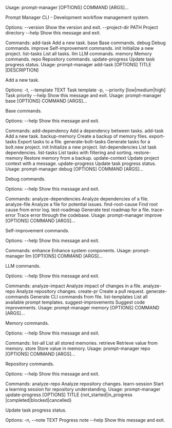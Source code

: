 Usage: prompt-manager [OPTIONS] COMMAND [ARGS]...

  Prompt Manager CLI - Development workflow management system.

Options:
  --version           Show the version and exit.
  --project-dir PATH  Project directory
  --help              Show this message and exit.

Commands:
  add-task         Add a new task.
  base             Base commands.
  debug            Debug commands.
  improve          Self-improvement commands.
  init             Initialize a new project.
  list-tasks       List all tasks.
  llm              LLM commands.
  memory           Memory commands.
  repo             Repository commands.
  update-progress  Update task progress status.
Usage: prompt-manager add-task [OPTIONS] TITLE [DESCRIPTION]

  Add a new task.

Options:
  -t, --template TEXT             Task template
  -p, --priority [low|medium|high]
                                  Task priority
  --help                          Show this message and exit.
Usage: prompt-manager base [OPTIONS] COMMAND [ARGS]...

  Base commands.

Options:
  --help  Show this message and exit.

Commands:
  add-dependency       Add a dependency between tasks.
  add-task             Add a new task.
  backup-memory        Create a backup of memory files.
  export-tasks         Export tasks to a file.
  generate-bolt-tasks  Generate tasks for a bolt.new project.
  init                 Initialize a new project.
  list-dependencies    List task dependencies.
  list-tasks           List tasks with filtering and sorting.
  restore-memory       Restore memory from a backup.
  update-context       Update project context with a message.
  update-progress      Update task progress status.
Usage: prompt-manager debug [OPTIONS] COMMAND [ARGS]...

  Debug commands.

Options:
  --help  Show this message and exit.

Commands:
  analyze-dependencies  Analyze dependencies of a file.
  analyze-file          Analyze a file for potential issues.
  find-root-cause       Find root cause from error log.
  test-roadmap          Generate test roadmap for a file.
  trace-error           Trace error through the codebase.
Usage: prompt-manager improve [OPTIONS] COMMAND [ARGS]...

  Self-improvement commands.

Options:
  --help  Show this message and exit.

Commands:
  enhance  Enhance system components.
Usage: prompt-manager llm [OPTIONS] COMMAND [ARGS]...

  LLM commands.

Options:
  --help  Show this message and exit.

Commands:
  analyze-impact        Analyze impact of changes in a file.
  analyze-repo          Analyze repository changes.
  create-pr             Create a pull request.
  generate-commands     Generate CLI commands from file.
  list-templates        List all available prompt templates.
  suggest-improvements  Suggest code improvements.
Usage: prompt-manager memory [OPTIONS] COMMAND [ARGS]...

  Memory commands.

Options:
  --help  Show this message and exit.

Commands:
  list-all  List all stored memories.
  retrieve  Retrieve value from memory.
  store     Store value in memory.
Usage: prompt-manager repo [OPTIONS] COMMAND [ARGS]...

  Repository commands.

Options:
  --help  Show this message and exit.

Commands:
  analyze-repo   Analyze repository changes.
  learn-session  Start a learning session for repository understanding.
Usage: prompt-manager update-progress [OPTIONS] TITLE {not_started|in_progress
                                      |completed|blocked|cancelled}

  Update task progress status.

Options:
  -n, --note TEXT  Progress note
  --help           Show this message and exit.
